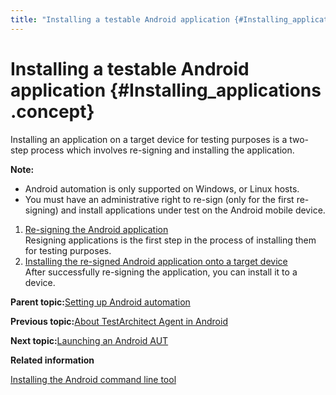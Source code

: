 ```yaml
---
title: "Installing a testable Android application {#Installing_applications .concept}"
---
```


# Installing a testable Android application {#Installing_applications .concept}

Installing an application on a target device for testing purposes is a two-step process which involves re-signing and installing the application.

**Note:**

-   Android automation is only supported on Windows, or Linux hosts.
-   You must have an administrative right to re-sign \(only for the first re-signing\) and install applications under test on the Android mobile device.

1.  [Re-signing the Android application](../../Android/Topics/Installing_applications_resigning.md)  
Resigning applications is the first step in the process of installing them for testing purposes.
2.  [Installing the re-signed Android application onto a target device](../../Android/Topics/Installing_applications_to_a_target_device.md)  
After successfully re-signing the application, you can install it to a device.

**Parent topic:**[Setting up Android automation](../../Android/Topics/Setting_up_Android_automation.md)

**Previous topic:**[About TestArchitect Agent in Android](../../Android/Topics/Android_TA_agent.md)

**Next topic:**[Launching an Android AUT](../../Android/Topics/Launching_an_AUT.md)

**Related information**  


[Installing the Android command line tool](../../Android/Topics/Android_command_line_tool_install.md)

